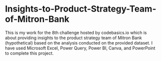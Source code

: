# Insights-to-Product-Strategy-Team-of-Mitron-Bank
This is my work for the 8th challenge hosted by codebasics.io which is about providing insights to the product strategy team of Mitron Bank (hypothetical) based on the analysis conducted on the provided dataset. I have used Microsoft Excel, Power Query, Power BI, Canva, and PowerPoint to complete this project. 
